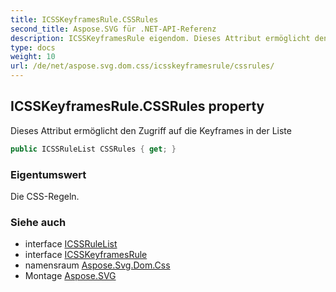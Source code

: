 ```yaml
---
title: ICSSKeyframesRule.CSSRules
second_title: Aspose.SVG für .NET-API-Referenz
description: ICSSKeyframesRule eigendom. Dieses Attribut ermöglicht den Zugriff auf die Keyframes in der Liste
type: docs
weight: 10
url: /de/net/aspose.svg.dom.css/icsskeyframesrule/cssrules/
---
```

## ICSSKeyframesRule.CSSRules property

Dieses Attribut ermöglicht den Zugriff auf die Keyframes in der Liste

```csharp
public ICSSRuleList CSSRules { get; }
```

### Eigentumswert

Die CSS-Regeln.

### Siehe auch

* interface [ICSSRuleList](../../icssrulelist/)
* interface [ICSSKeyframesRule](../)
* namensraum [Aspose.Svg.Dom.Css](../../icsskeyframesrule/)
* Montage [Aspose.SVG](../../../)



